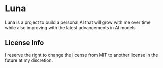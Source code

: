 # Luna
Luna is a project to build a personal AI that will grow with me over time while also improving with the latest advancements in AI models.
## License Info
I reserve the right to change the license from MIT to another license in the future at my discretion.

